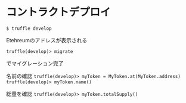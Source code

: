 # コントラクトデプロイ
`$ truffle develop`

Etehreumのアドレスが表示される

`truffle(develop)> migrate`

でマイグレーション完了

名前の確認
`truffle(develop)> myToken = MyToken.at(MyToken.address)`
`truffle(develop)> myToken.name()`

総量を確認
`truffle(develop)> myToken.totalSupply()`
